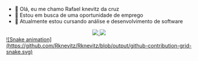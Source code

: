 - 👋 Olá, eu me chamo Rafael knevitz da cruz
- 👀 Estou em busca de uma oportunidade de emprego
- 🌱 Atualmente estou cursando análise e desenvolvimento de software
<div align="center">
    <a href="https://github.com/Rknevitz">
    <img height="180em" src="https://github-readme-stats.vercel.app/api?username=Rknevitz&show_icons=true&theme=dark&include_all_commits=true&count_private=true"/>
    <img height="180em" src="https://github-readme-stats.vercel.app/api/top-langs/?username=Rknevitz&layout=compact&langs_count=7&theme=dark"/>
  </div>
![Snake animation](https://github.com/Rknevitz/Rknevitz/blob/output/github-contribution-grid-snake.svg)
